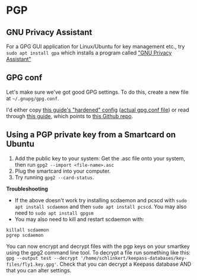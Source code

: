 # PGP

## GNU Privacy Assistant 

For a GPG GUI application for Linux/Ubuntu for key management etc., try `sudo apt install gpa` which installs a program called ["GNU Privacy Assistant"](https://help.ubuntu.com/community/GnuPrivacyGuardHowto#Graphical_Interfaces)

## GPG conf

Let's make sure we've got good GPG settings. To do this, create a new file at `~/.gnupg/gpg.conf`. 

I'd either copy [this guide's "hardened" config](https://github.com/drduh/YubiKey-Guide#harden-configuration) ([actual gpg.conf file](https://github.com/drduh/config/blob/master/gpg.conf)) or read through [this guide](https://riseup.net/en/security/message-security/openpgp/best-practices#putting-it-all-together), which points to [this Github repo](https://github.com/ioerror/duraconf/tree/master/configs/gnupg).

## Using a PGP private key from a Smartcard on Ubuntu

1. Add the public key to your system: Get the .asc file onto your system, then run `gpg2 --import <file-name>.asc`
2. Plug the smartcard into your computer.
3. Try running `gpg2 --card-status`. 

**Troubleshooting**
- If the above doesn't work try installing scdaemon and pcscd with `sudo apt install scdaemon` and then `sudo apt install pcscd`. You may also need to `sudo apt install gpgsm`
- You may also need to kill and restart scdaemon with:
```
killall scdaemon
pgrep scdaemon
```

You can now encrypt and decrypt files with the pgp keys on your smartkey using the gpg2 command line tool. To decrypt a file run something like this: `gpg --output test --decrypt '/home/schlinkert/keepass-databases/key-files/fly1.key.gpg'`. Check that you can decrypt a Keepass database AND that you can alter settings.

